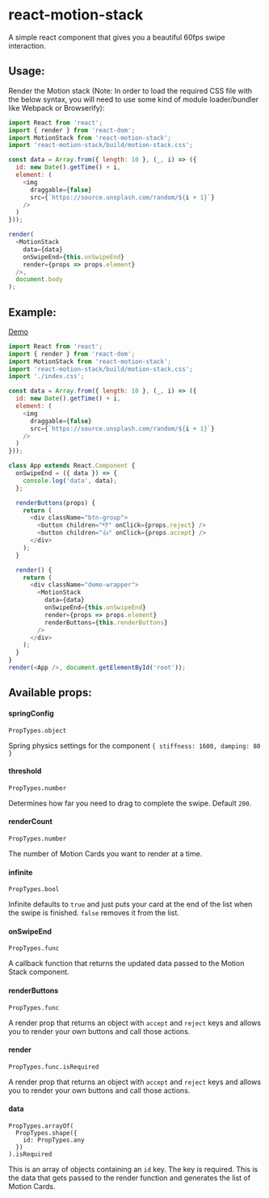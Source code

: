 # react-motion-stack

A simple react component that gives you a beautiful 60fps swipe interaction.

## Usage:

Render the Motion stack (Note: In order to load the required CSS file with the below syntax,
you will need to use some kind of module loader/bundler like Webpack or Browserify):

```js
import React from 'react';
import { render } from 'react-dom';
import MotionStack from 'react-motion-stack';
import 'react-motion-stack/build/motion-stack.css';

const data = Array.from({ length: 10 }, (_, i) => ({
  id: new Date().getTime() + i,
  element: (
    <img
      draggable={false}
      src={`https://source.unsplash.com/random/${i + 1}`}
    />
  )
}));

render(
  <MotionStack
    data={data}
    onSwipeEnd={this.onSwipeEnd}
    render={props => props.element}
  />,
  document.body
);
```

## Example:

[Demo](https://jz3ok45pww.codesandbox.io/)

```js
import React from 'react';
import { render } from 'react-dom';
import MotionStack from 'react-motion-stack';
import 'react-motion-stack/build/motion-stack.css';
import './index.css';

const data = Array.from({ length: 10 }, (_, i) => ({
  id: new Date().getTime() + i,
  element: (
    <img
      draggable={false}
      src={`https://source.unsplash.com/random/${i + 1}`}
    />
  )
}));

class App extends React.Component {
  onSwipeEnd = ({ data }) => {
    console.log('data', data);
  };

  renderButtons(props) {
    return (
      <div className="btn-group">
        <button children="👎" onClick={props.reject} />
        <button children="👍" onClick={props.accept} />
      </div>
    );
  }

  render() {
    return (
      <div className="demo-wrapper">
        <MotionStack
          data={data}
          onSwipeEnd={this.onSwipeEnd}
          render={props => props.element}
          renderButtons={this.renderButtons}
        />
      </div>
    );
  }
}
render(<App />, document.getElementById('root'));
```

## Available props:

#### springConfig

`PropTypes.object`

Spring physics settings for the component `{ stiffness: 1600, damping: 80 }`

#### threshold

`PropTypes.number`

Determines how far you need to drag to complete the swipe. Default `200`.

#### renderCount

`PropTypes.number`

The number of Motion Cards you want to render at a time.

#### infinite

`PropTypes.bool`

Infinite defaults to `true` and just puts your card at the end of the list when the swipe is finished. `false` removes it from the list.

#### onSwipeEnd

`PropTypes.func`

A callback function that returns the updated data passed to the Motion Stack component.

#### renderButtons

`PropTypes.func`

A render prop that returns an object with `accept` and `reject` keys and allows you to render your own buttons and call those actions.

#### render

`PropTypes.func.isRequired`

A render prop that returns an object with `accept` and `reject` keys and allows you to render your own buttons and call those actions.

#### data

```
PropTypes.arrayOf(
  PropTypes.shape({
    id: PropTypes.any
  })
).isRequired
```

This is an array of objects containing an `id` key. The key is required. This is the data that gets passed to the render function and generates the list of Motion Cards.
